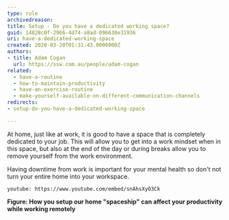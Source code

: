 ```yaml
---
type: rule
archivedreason: 
title: Setup - Do you have a dedicated working space?
guid: 14828c0f-2966-4d74-a8ad-096630e31936
uri: have-a-dedicated-working-space
created: 2020-03-20T01:31:43.0000000Z
authors:
- title: Adam Cogan
  url: https://ssw.com.au/people/adam-cogan
related:
  - have-a-routine
  - how-to-maintain-productivity
  - have-an-exercise-routine
  - make-yourself-available-on-different-communication-channels
redirects:
- setup-do-you-have-a-dedicated-working-space

---
```


At home, just like at work, it is good to have a space that is completely dedicated to your job. This will allow you to get into a work mindset when in this space, but also at the end of the day or during breaks allow you to remove yourself from the work environment.

<!--endintro-->

Having downtime from work is important for your mental health so don't not turn your entire home into your workspace.

`youtube: https://www.youtube.com/embed/snAhsXyO3Ck`

**Figure: How you setup our home "spaceship" can affect your productivity while working remotely**
